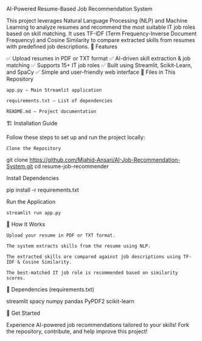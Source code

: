  AI-Powered Resume-Based Job Recommendation System

This project leverages Natural Language Processing (NLP) and Machine Learning to analyze resumes and recommend the most suitable IT job roles based on skill matching. It uses TF-IDF (Term Frequency-Inverse Document Frequency) and Cosine Similarity to compare extracted skills from resumes with predefined job descriptions.
🔹 Features

✅ Upload resumes in PDF or TXT format
✅ AI-driven skill extraction & job matching
✅ Supports 15+ IT job roles
✅ Built using Streamlit, Scikit-Learn, and SpaCy
✅ Simple and user-friendly web interface
📂 Files in This Repository

    app.py – Main Streamlit application

    requirements.txt – List of dependencies

    README.md – Project documentation

🏗 Installation Guide

Follow these steps to set up and run the project locally:

    Clone the Repository

git clone https://github.com/Mjahid-Ansari/AI-Job-Recommendation-System.git
cd resume-job-recommender

Install Dependencies

pip install -r requirements.txt

Run the Application

    streamlit run app.py

📝 How It Works

    Upload your resume in PDF or TXT format.

    The system extracts skills from the resume using NLP.

    The extracted skills are compared against job descriptions using TF-IDF & Cosine Similarity.

    The best-matched IT job role is recommended based on similarity scores.

📌 Dependencies (requirements.txt)

streamlit
spacy
numpy
pandas
PyPDF2
scikit-learn

🚀 Get Started

Experience AI-powered job recommendations tailored to your skills! Fork the repository, contribute, and help improve this project!
